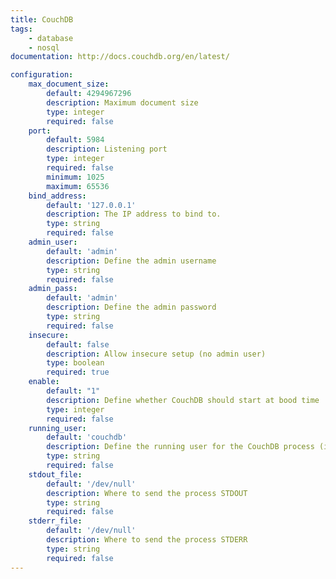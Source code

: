 ```yaml
---
title: CouchDB
tags:
    - database
    - nosql
documentation: http://docs.couchdb.org/en/latest/

configuration: 
    max_document_size:
        default: 4294967296
        description: Maximum document size
        type: integer
        required: false
    port:
        default: 5984
        description: Listening port
        type: integer
        required: false
        minimum: 1025
        maximum: 65536
    bind_address:
        default: '127.0.0.1'
        description: The IP address to bind to.
        type: string
        required: false
    admin_user:
        default: 'admin'
        description: Define the admin username
        type: string
        required: false
    admin_pass:
        default: 'admin'
        description: Define the admin password
        type: string
        required: false
    insecure:
        default: false
        description: Allow insecure setup (no admin user)
        type: boolean
        required: true
    enable:
        default: "1"
        description: Define whether CouchDB should start at bood time
        type: integer
        required: false
    running_user:
        default: 'couchdb'
        description: Define the running user for the CouchDB process (it needs to exist)
        type: string
        required: false
    stdout_file:
        default: '/dev/null'
        description: Where to send the process STDOUT
        type: string
        required: false
    stderr_file:
        default: '/dev/null'
        description: Where to send the process STDERR
        type: string
        required: false
---
```

